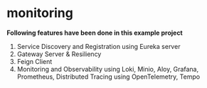 # monitoring
**Following features have been done in this example project**
1. Service Discovery and Registration using Eureka server
2. Gateway Server & Resiliency
3. Feign Client
4. Monitoring and Observability using Loki, Minio, Aloy, Grafana, Prometheus, Distributed Tracing using OpenTelemetry, Tempo
